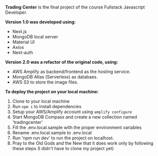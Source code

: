 **Trading Center** is the final project of the course Fullstack Javascript Developer.

**Version 1.0 was developed using:**

- Next.js
- MongoDB local server
- Material UI
- Axios
- Next-auth

**Version 2.0 was a refactor of the original code, using:**

- AWS Amplify as backend/frontend as the hosting service.
- MongoDB Atlas (Serverless) as databaes.
- AWS S3 to store the image files.

**To deploy the project on your local machine:**

1. Clone to your local machine
2. Run ```npm i``` to install dependencies
3. Setup your AWS/Amplify account using ```amplify configure```
4. Start MongoDB Compass and create a new collection named 'tradingcenter'
5. Fill the .env.local.sample with the proper environment variables
6. Rename .env.local.sample to .env.local
8. Run 'npm run dev' to run the project on localhost.
9. Pray to the Old Gods and the New that it does work only by following these steps (I didn't have to clone my project yet)
